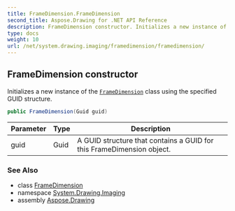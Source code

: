 ```yaml
---
title: FrameDimension.FrameDimension
second_title: Aspose.Drawing for .NET API Reference
description: FrameDimension constructor. Initializes a new instance of the FrameDimension class using the specified GUID structure
type: docs
weight: 10
url: /net/system.drawing.imaging/framedimension/framedimension/
---
```

## FrameDimension constructor

Initializes a new instance of the [`FrameDimension`](../) class using the specified GUID structure.

```csharp
public FrameDimension(Guid guid)
```

| Parameter | Type | Description |
| --- | --- | --- |
| guid | Guid | A GUID structure that contains a GUID for this FrameDimension object. |

### See Also

* class [FrameDimension](../)
* namespace [System.Drawing.Imaging](../../framedimension/)
* assembly [Aspose.Drawing](../../../)


